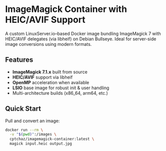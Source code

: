 # ImageMagick Container with HEIC/AVIF Support

A custom LinuxServer.io–based Docker image bundling ImageMagick 7 with HEIC/AVIF delegates (via libheif) on Debian Bullseye. Ideal for server-side image conversions using modern formats.

## Features

- **ImageMagick 7.1.x** built from source  
- **HEIC/AVIF** support via libheif  
- **OpenMP** acceleration when available  
- **LSIO** base image for robust init & user handling  
- Multi-architecture builds (x86_64, arm64, etc.)

## Quick Start

Pull and convert an image:

```bash
docker run --rm \
  -v "$(pwd)":/images \
  cptchaz/imagemagick-container:latest \
  magick input.heic output.jpg
